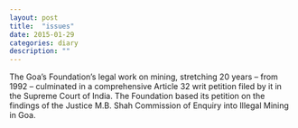 ```yaml
---
layout: post
title:  "issues"
date: 2015-01-29 
categories: diary
description: ""
---
```


The Goa’s Foundation’s legal work on mining, stretching 20 years – from 1992 – culminated in a comprehensive Article 32 writ petition filed by it in the Supreme Court of India. The Foundation based its petition on the findings of the Justice M.B. Shah Commission of Enquiry into Illegal Mining in Goa.